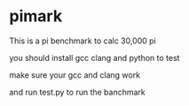 # pimark

This is a pi benchmark to calc 30,000 pi

you should install gcc clang and python to test

make sure your gcc and clang work

and run test.py to run the banchmark
 
